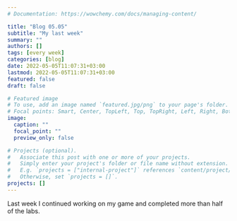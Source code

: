 ```yaml
---
# Documentation: https://wowchemy.com/docs/managing-content/

title: "Blog 05.05"
subtitle: "My last week"
summary: ""
authors: []
tags: [every week]
categories: [blog]
date: 2022-05-05T11:07:31+03:00
lastmod: 2022-05-05T11:07:31+03:00
featured: false
draft: false

# Featured image
# To use, add an image named `featured.jpg/png` to your page's folder.
# Focal points: Smart, Center, TopLeft, Top, TopRight, Left, Right, BottomLeft, Bottom, BottomRight.
image:
  caption: ""
  focal_point: ""
  preview_only: false

# Projects (optional).
#   Associate this post with one or more of your projects.
#   Simply enter your project's folder or file name without extension.
#   E.g. `projects = ["internal-project"]` references `content/project/deep-learning/index.md`.
#   Otherwise, set `projects = []`.
projects: []
---
```


Last week I continued working on my game and completed more than half of the labs.
